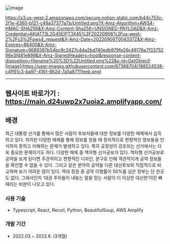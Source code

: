 ![image](https://user-images.githubusercontent.com/67368704/160507782-be1b0f69-cd1b-44b4-89ff-4458c036b3b0.png)

https://s3.us-west-2.amazonaws.com/secure.notion-static.com/b44c753c-2f1e-4360-b121-c49a37377a7b/Untitled.png?X-Amz-Algorithm=AWS4-HMAC-SHA256&X-Amz-Content-Sha256=UNSIGNED-PAYLOAD&X-Amz-Credential=AKIAT73L2G45EIPT3X45%2F20220906%2Fus-west-2%2Fs3%2Faws4_request&X-Amz-Date=20220906T004337Z&X-Amz-Expires=86400&X-Amz-Signature=9689397b54bc9c2427c44a2bd740edb979fe26c48176a7f3375296e3f481e899&X-Amz-SignedHeaders=host&response-content-disposition=filename%20%3D%22Untitled.png%22&x-id=GetObject![image](https://user-images.githubusercontent.com/67368704/188524538-c4ff61c3-ba97-4161-862d-7a5a87111eeb.png)

---

## 웹사이트 바로가기 : https://main.d24uwp2x7uoia2.amplifyapp.com/

## 배경 
최근 대통령 선거를 통해서 많은 사람이 후보자들에 대한 정보를 다양한 매체에서 습득하고 있다. 하지만 다양한 매체를 통해 정보를 얻을 때 정치적으로 편향적인 정보들을 인식하지 못하고 이해하는 문제가 발생하고 있다. 특히 공정성이 강조되는 선거에서는 더욱 중요한 문제이기도 하다. 다양한 매체 중 책자형 선거공보가 있다. 책자형 선거공보로 공약을 보게 된다면 주관적이고 편향적인 디자인, 문구로 인해 객관적이게 공약 정보들을 확인할 수 없을 수 있다. 그리고 같은 분야의 공약을 다른 대선후보와 직접적으로 비교하며 보기 어려운 점이 있다. 역대 정권 중 공약 이행률이 50%를 넘은 정부는 단 한곳도 없다. 그래서인지 ‘대권 주자들이 내놓는 말을 믿는 사람이 더 이상한 대선판’이란 뼈 때리는 비판이 나오고 있다.

### 사용 기술

- Typescript, React, Recoil, Python, BeautifulSoup, AWS Amplify

### 개발 기간

- 2022.03 ~ 2022.6. (3개월)
